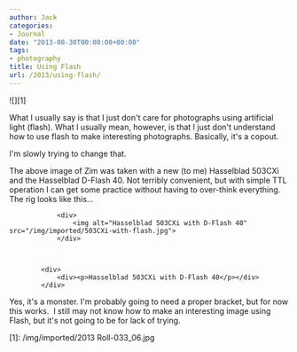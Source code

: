 ```yaml
---
author: Jack
categories:
- Journal
date: "2013-08-30T00:00:00+00:00"
tags:
- photography
title: Using Flash
url: /2013/using-flash/
---
```


![][1]

What I usually say is that I just don't care for photographs using artificial light (flash). What I usually mean, however, is that I just don't understand how to use flash to make interesting photographs. Basically, it's a copout. 

I'm slowly trying to change that. 

The above image of Zim was taken with a new (to me) Hasselblad 503CXi and the Hasselblad D-Flash 40. Not terribly convenient, but with simple TTL operation I can get some practice without having to over-think everything. The rig looks like this&#8230; 

                <div>
                    <img alt="Hasselblad 503CXi with D-Flash 40" src="/img/imported/503CXi-with-flash.jpg">
                </div>
    
    
    
            <div>
                <div><p>Hasselblad 503CXi with D-Flash 40</p></div>
            </div>
    

Yes, it's a monster. I'm probably going to need a proper bracket, but for now this works.  I still may not know how to make an interesting image using Flash, but it's not going to be for lack of trying. 

 [1]: /img/imported/2013 Roll-033_06.jpg